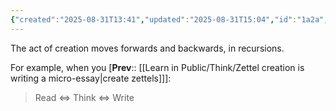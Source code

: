 ```yaml
---
{"created":"2025-08-31T13:41","updated":"2025-08-31T15:04","id":"1a2a","dg-permalink":"1a2a-creation-recursive","dg-publish":true,"permalink":"/1a2a-creation-recursive/","dgPassFrontmatter":true,"noteIcon":"1"}
---
```


The act of creation moves forwards and backwards, in recursions. 

For example, when you [**Prev**:: [[Learn in Public/Think/Zettel creation is writing a micro-essay\|create zettels]]]:
> Read <=> Think <=> Write 